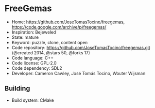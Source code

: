 # FreeGemas

- Home: https://github.com/JoseTomasTocino/freegemas, https://code.google.com/archive/p/freegemas/
- Inspiration: Bejeweled
- State: mature
- Keyword: puzzle, clone, content open
- Code repository: https://github.com/JoseTomasTocino/freegemas.git (@created 2014, @stars 50, @forks 17)
- Code language: C++
- Code license: GPL-2.0
- Code dependency: SDL2
- Developer: Cameron Cawley, José Tomás Tocino, Wouter Wijsman

## Building

- Build system: CMake
